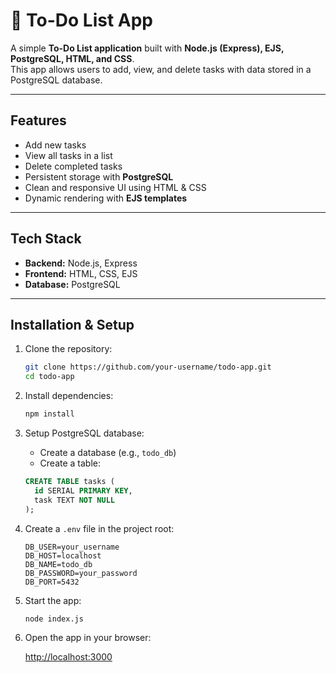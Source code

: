 # 📝 To-Do List App

A simple **To-Do List application** built with **Node.js (Express), EJS, PostgreSQL, HTML, and CSS**.  
This app allows users to add, view, and delete tasks with data stored in a PostgreSQL database.

---

##  Features

- Add new tasks  
- View all tasks in a list  
- Delete completed tasks  
- Persistent storage with **PostgreSQL**  
- Clean and responsive UI using HTML & CSS  
- Dynamic rendering with **EJS templates**

---

## Tech Stack

- **Backend:** Node.js, Express  
- **Frontend:** HTML, CSS, EJS  
- **Database:** PostgreSQL  

---

## Installation & Setup

1. Clone the repository:

    ```bash
    git clone https://github.com/your-username/todo-app.git
    cd todo-app
    ```

2. Install dependencies:

    ```bash
    npm install
    ```

3. Setup PostgreSQL database:

    - Create a database (e.g., `todo_db`)  
    - Create a table:

    ```sql
    CREATE TABLE tasks (
      id SERIAL PRIMARY KEY,
      task TEXT NOT NULL
    );
    ```

4. Create a `.env` file in the project root:

    ```env
    DB_USER=your_username
    DB_HOST=localhost
    DB_NAME=todo_db
    DB_PASSWORD=your_password
    DB_PORT=5432
    ```

5. Start the app:

    ```bash
    node index.js
    ```

6. Open the app in your browser:  

    [http://localhost:3000](http://localhost:3000)
